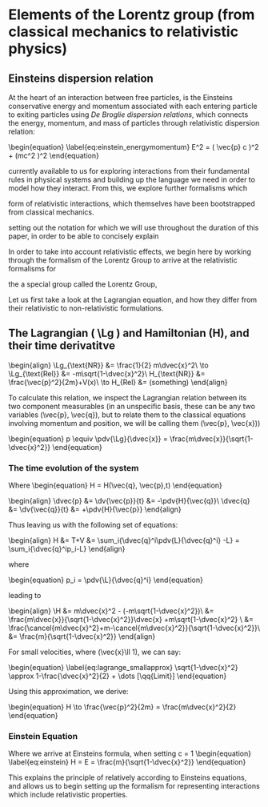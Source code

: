 # Elements of the Lorentz group (from classical mechanics to relativistic physics)

## Einsteins dispersion relation

<!-- previously this section was named Interactions -->

At the heart of an interaction between free particles, is the Einsteins
conservative energy and momentum associated with each entering particle to
exiting particles using *De Broglie dispersion relations*, which connects the
energy, momentum, and mass of particles through relativistic dispersion
relation:

\begin{equation}
  \label{eq:einstein_energymomentum}
  E^2 = ( \vec{p} c )^2 + (mc^2 )^2
\end{equation}


currently available to us for exploring interactions from their fundamental
rules in physical systems and building up the language we need in order to
model how they interact. From this, we explore further formalisms which

<!-- TODO:discussion of einstein energy momentum dispersion relation -->

form of relativistic interactions, which themselves have been bootstrapped from
classical mechanics.

setting out the notation for which we will use throughout the duration of this
paper, in order to be able to concisely explain

In order to take into account relativistic effects, we begin here by working
through the formalism of the Lorentz Group to arrive at the relativistic
formalisms for

the a special group called the Lorentz Group,

Let us first take a look at the Lagrangian equation, and how they differ from
their relativistic to non-relativistic formulations.



## The Lagrangian \( \Lg \) and Hamiltonian \(H\), and their time derivatitve

\begin{align}
  \Lg_{\text{NR}} &= \frac{1}{2} m\dvec{x}^2\\
  \to \Lg_{\text{Rel}} &= -m\sqrt{1-\dvec{x}^2}\\
  H_{\text{NR}} &= \frac{\vec{p}^2}{2m}+V(x)\\
  \to H_{Rel} &= (something)
\end{align}

To calculate this relation, we inspect the Lagrangian relation between its two
component measurables (in an unspecific basis, these can be any two variables
\(\vec{p}, \vec{q}\), but to relate them to the classical equations involving
momentum and position, we will be calling them \(\vec{p}, \vec{x}\))

\begin{equation}
  p \equiv \pdv{\Lg}{\dvec{x}} = \frac{m\dvec{x}}{\sqrt{1-\dvec{x}^2}}
\end{equation}

### The time evolution of the system

Where
\begin{equation}
  H = H(\vec{q}, \vec{p},t)
\end{equation}

\begin{align}
  \dvec{p} &= \dv{\vec{p}}{t} &= -\pdv{H}{\vec{q}}\\
  \dvec{q} &= \dv{\vec{q}}{t} &= +\pdv{H}{\vec{p}}
\end{align}

Thus leaving us with the following set of equations:

\begin{align}
  H &= T+V
  &= \sum_i{\dvec{q}^i\pdv{L}{\dvec{q}^i} -L} = \sum_i{\dvec{q}^ip_i-L}
\end{align}

where

\begin{equation}
  p_i = \pdv{\L}{\dvec{q}^i}
\end{equation}

leading to

\begin{align}
  \H &= m\dvec{x}^2 - (-m\sqrt{1-\dvec{x}^2})\\
  &= \frac{m\dvec{x}}{\sqrt{1-\dvec{x}^2}}\dvec{x} +m\sqrt{1-\dvec{x}^2} \\
  &= \frac{\cancel{m\dvec{x}^2}+m-\cancel{m\dvec{x}^2}}{\sqrt{1-\dvec{x}^2}}\\
  &= \frac{m}{\sqrt{1-\dvec{x}^2}}
\end{align}

For small velocities, where \(\vec{x}\ll 1\), we can say:

\begin{equation}
  \label{eq:lagrange_smallapprox}
  \sqrt{1-\dvec{x}^2} \approx 1-\frac{\dvec{x}^2}{2} + \dots [\qq{Limit}]
\end{equation}

Using this approximation, we derive:

\begin{equation}
  H \to \frac{\vec{p}^2}{2m} = \frac{m\dvec{x}^2}{2}
\end{equation}


### Einstein Equation

Where we arrive at Einsteins formula, when setting c = 1
\begin{equation}
  \label{eq:einstein}
  H = E = \frac{m}{\sqrt{1-\dvec{x}^2}}
\end{equation}

This explains the principle of relatively according to Einsteins equations, and allows us to begin setting up the formalism for representing interactions which include relativistic properties.




